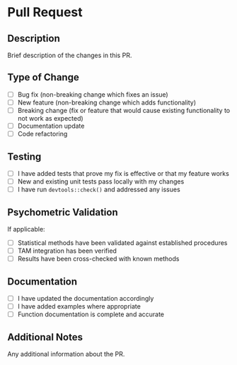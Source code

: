 # Pull Request

## Description
Brief description of the changes in this PR.

## Type of Change
- [ ] Bug fix (non-breaking change which fixes an issue)
- [ ] New feature (non-breaking change which adds functionality)
- [ ] Breaking change (fix or feature that would cause existing functionality to not work as expected)
- [ ] Documentation update
- [ ] Code refactoring

## Testing
- [ ] I have added tests that prove my fix is effective or that my feature works
- [ ] New and existing unit tests pass locally with my changes
- [ ] I have run `devtools::check()` and addressed any issues

## Psychometric Validation
If applicable:
- [ ] Statistical methods have been validated against established procedures
- [ ] TAM integration has been verified
- [ ] Results have been cross-checked with known methods

## Documentation
- [ ] I have updated the documentation accordingly
- [ ] I have added examples where appropriate
- [ ] Function documentation is complete and accurate

## Additional Notes
Any additional information about the PR.
